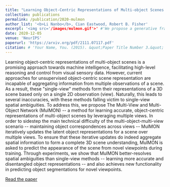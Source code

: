 ```yaml
---
title: "Learning Object-Centric Representations of Multi-object Scenes from Multiple Views"
collection: publications
permalink: /publication/2020-mulmon
author_list: '<b>Li Nanbo</b>, Cian Eastwood, Robert B. Fisher'
excerpt: '<img src='/images/mulmon.gif'>' #'We propose a generative framework for learning accurate, object-centric scene representations from multiple views.'
date: 2020-12-05
venue: 'NeurIPS'
paperurl: 'https://arxiv.org/pdf/2111.07117.pdf'
citation: # 'Your Name, You. (2015). &quot;Paper Title Number 3.&quot; <i>Journal 1</i>. 1(3).'
---
```


Learning object-centric representations of multi-object scenes is a promising approach towards machine intelligence, facilitating high-level reasoning and control from visual sensory data. However, current approaches for unsupervised object-centric scene representation are incapable of aggregating information from multiple observations of a scene. As a result, these "single-view" methods form their representations of a 3D scene based only on a single 2D observation (view). Naturally, this leads to several inaccuracies, with these methods falling victim to single-view spatial ambiguities. To address this, we propose The Multi-View and Multi-Object Network (MulMON) -- a method for learning accurate, object-centric representations of multi-object scenes by leveraging multiple views. In order to sidestep the main technical difficulty of the multi-object-multi-view scenario -- maintaining object correspondences across views -- MulMON iteratively updates the latent object representations for a scene over multiple views. To ensure that these iterative updates do indeed aggregate spatial information to form a complete 3D scene understanding, MulMON is asked to predict the appearance of the scene from novel viewpoints during training. Through experiments, we show that MulMON better-resolves spatial ambiguities than single-view methods -- learning more accurate and disentangled object representations -- and also achieves new functionality in predicting object segmentations for novel viewpoints.

[Read the paper](https://arxiv.org/pdf/2111.07117.pdf)
